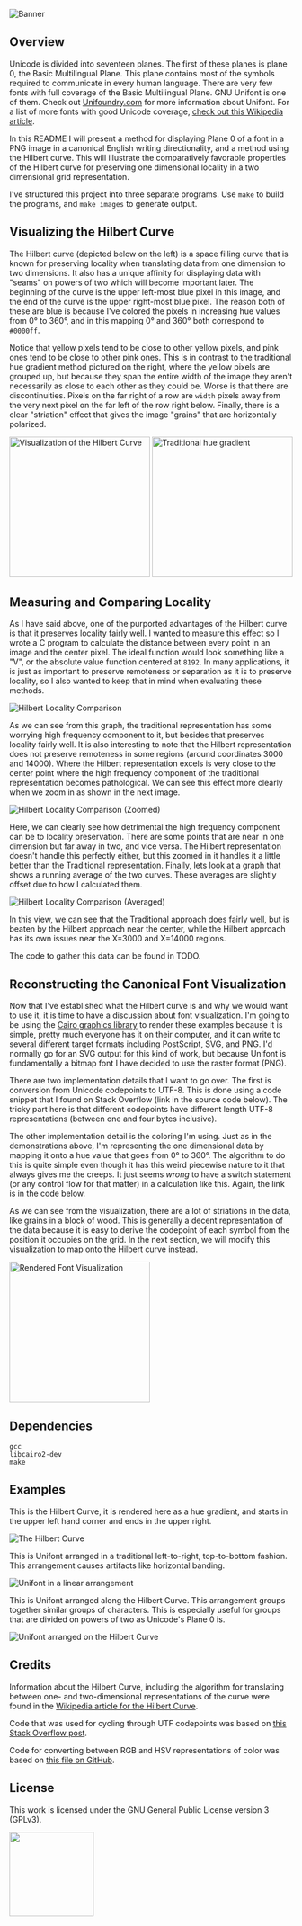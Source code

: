 ![Banner](https://s-christy.com/status-banner-service/hilbert-unifont/banner-slim.svg)

## Overview

Unicode is divided into seventeen planes. The first of these planes is plane 0,
the Basic Multilingual Plane. This plane contains most of the symbols required
to communicate in every human language. There are very few fonts with full
coverage of the Basic Multilingual Plane. GNU Unifont is one of them. Check out
<a href="http://unifoundry.com/unifont/index.html">Unifoundry.com</a> for more
information about Unifont. For a list of more fonts with good Unicode coverage,
<a href="https://en.wikipedia.org/wiki/Unicode_font">check out this Wikipedia
article</a>.

In this README I will present a method for displaying Plane 0 of a font in a PNG
image in a canonical English writing directionality, and a method using the
Hilbert curve. This will illustrate the comparatively favorable properties of
the Hilbert curve for preserving one dimensional locality in a two dimensional
grid representation.

I've structured this project into three separate programs. Use `make` to build
the programs, and `make images` to generate output.

## Visualizing the Hilbert Curve

The Hilbert curve (depicted below on the left) is a space filling curve that is
known for preserving locality when translating data from one dimension to two
dimensions. It also has a unique affinity for displaying data with "seams" on
powers of two which will become important later. The beginning of the curve is
the upper left-most blue pixel in this image, and the end of the curve is the
upper right-most blue pixel. The reason both of these are blue is because I've
colored the pixels in increasing hue values from 0° to 360°, and in this mapping
0° and 360° both correspond to `#0000ff`.

Notice that yellow pixels tend to be close to other yellow pixels, and pink ones
tend to be close to other pink ones. This is in contrast to the traditional hue
gradient method pictured on the right, where the yellow pixels are grouped up,
but because they span the entire width of the image they aren't necessarily as
close to each other as they could be. Worse is that there are discontinuities.
Pixels on the far right of a row are `width` pixels away from the very next
pixel on the far left of the row right below. Finally, there is a clear
"striation" effect that gives the image "grains" that are horizontally
polarized.

<div><img alt="Visualization of the Hilbert Curve" style="width:250px" src="./res/hilbert.png"> <img alt="Traditional hue gradient" style="width:250px" src="./res/hue_gradient.png"></div>

## Measuring and Comparing Locality

As I have said above, one of the purported advantages of the Hilbert curve is
that it preserves locality fairly well. I wanted to measure this effect so I
wrote a C program to calculate the distance between every point in an image and
the center pixel. The ideal function would look something like a "V", or the
absolute value function centered at `8192`. In many applications, it is just as
important to preserve remoteness or separation as it is to preserve locality, so
I also wanted to keep that in mind when evaluating these methods.

<div><img alt="Hilbert Locality Comparison" style="" src="./res/hilbert_locality_comparison.svg"></div>

As we can see from this graph, the traditional representation has some worrying
high frequency component to it, but besides that preserves locality fairly well.
It is also interesting to note that the Hilbert representation does not preserve
remoteness in some regions (around coordinates 3000 and 14000). Where the
Hilbert representation excels is very close to the center point where the high
frequency component of the traditional representation becomes pathological. We
can see this effect more clearly when we zoom in as shown in the next image.

<div><img alt="Hilbert Locality Comparison (Zoomed)" style="" src="./res/hilbert_locality_comparison_zoom.svg"></div>

Here, we can clearly see how detrimental the high frequency component can be to
locality preservation. There are some points that are near in one dimension but
far away in two, and vice versa. The Hilbert representation doesn't handle this
perfectly either, but this zoomed in it handles it a little better than the
Traditional representation. Finally, lets look at a graph that shows a running
average of the two curves. These averages are slightly offset due to how I
calculated them.

<div><img alt="Hilbert Locality Comparison (Averaged)" style="" src="./res/hilbert_locality_comparison_averaged.svg"></div>

In this view, we can see that the Traditional approach does fairly well, but is
beaten by the Hilbert approach near the center, while the Hilbert approach has
its own issues near the X=3000 and X=14000 regions.

The code to gather this data can be found in TODO.

## Reconstructing the Canonical Font Visualization

Now that I've established what the Hilbert curve is and why we would want to use
it, it is time to have a discussion about font visualization. I'm going to be
using the <a href="https://www.cairographics.org/">Cairo graphics library</a> to
render these examples because it is simple, pretty much everyone has it on their
computer, and it can write to several different target formats including
PostScript, SVG, and PNG. I'd normally go for an SVG output for this kind of
work, but because Unifont is fundamentally a bitmap font I have decided to use
the raster format (PNG).

There are two implementation details that I want to go over. The first is
conversion from Unicode codepoints to UTF-8. This is done using a code snippet
that I found on Stack Overflow (link in the source code below). The tricky part
here is that different codepoints have different length UTF-8 representations
(between one and four bytes inclusive).

The other implementation detail is the coloring I'm using. Just as in the
demonstrations above, I'm representing the one dimensional data by mapping it
onto a hue value that goes from 0° to 360°. The algorithm to do this is quite
simple even though it has this weird piecewise nature to it that always gives me
the creeps. It just seems <em>wrong</em> to have a switch statement (or any
control flow for that matter) in a calculation like this. Again, the link is in
the code below.

As we can see from the visualization, there are a lot of striations in the data,
like grains in a block of wood. This is generally a decent representation of the
data because it is easy to derive the codepoint of each symbol from the position
it occupies on the grid. In the next section, we will modify this visualization
to map onto the Hilbert curve instead.

<a href="./res/canonical_unifont.png"><div><img alt="Rendered Font Visualization" style="width:250px" src="./res/canonical_unifont_small.png"></div></a>

## Dependencies

```
gcc
libcairo2-dev
make
```

## Examples

This is the Hilbert Curve, it is rendered here as a hue gradient, and starts in
the upper left hand corner and ends in the upper right.

![The Hilbert Curve](https://github.com/samchristywork/hilbert-unifont/blob/main/examples/hilbert_curve.png)

This is Unifont arranged in a traditional left-to-right, top-to-bottom fashion.
This arrangement causes artifacts like horizontal banding.

![Unifont in a linear arrangement](https://github.com/samchristywork/hilbert-unifont/blob/main/examples/linear_unifont.png)

This is Unifont arranged along the Hilbert Curve. This arrangement groups
together similar groups of characters. This is especially useful for groups that
are divided on powers of two as Unicode's Plane 0 is.

![Unifont arranged on the Hilbert Curve](https://github.com/samchristywork/hilbert-unifont/blob/main/examples/hilbert_unifont.png)

## Credits

Information about the Hilbert Curve, including the algorithm for translating
between one- and two-dimensional representations of the curve were found in the
[Wikipedia article for the Hilbert Curve](https://en.wikipedia.org/wiki/Hilbert_curve).

Code that was used for cycling through UTF codepoints was based on
[this Stack Overflow post](https://stackoverflow.com/questions/38491380/how-to-print-unicode-codepoints-as-characters-in-c).

Code for converting between RGB and HSV representations of color was based on
[this file on GitHub](https://github.com/Inseckto/HSV-to-RGB/blob/master/HSV2RGB.c).

## License

This work is licensed under the GNU General Public License version 3 (GPLv3).

[<img src="https://s-christy.com/status-banner-service/GPLv3_Logo.svg" width="150" />](https://www.gnu.org/licenses/gpl-3.0.en.html)
